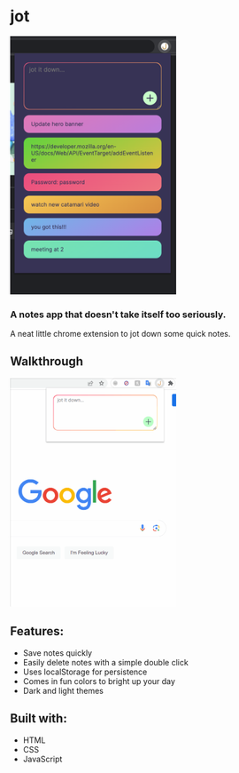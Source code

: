 # jot
<img src="jot-screenshot.png" width=300 alt="jot screenshot">

### A notes app that doesn't take itself too seriously.
A neat little chrome extension to jot down some quick notes.

## Walkthrough
<img src="jot-walkthrough.gif" width=300 alt="jot walkthrough">

## Features:
- Save notes quickly
- Easily delete notes with a simple double click
- Uses localStorage for persistence
- Comes in fun colors to bright up your day
- Dark and light themes

## Built with:
- HTML
- CSS
- JavaScript

